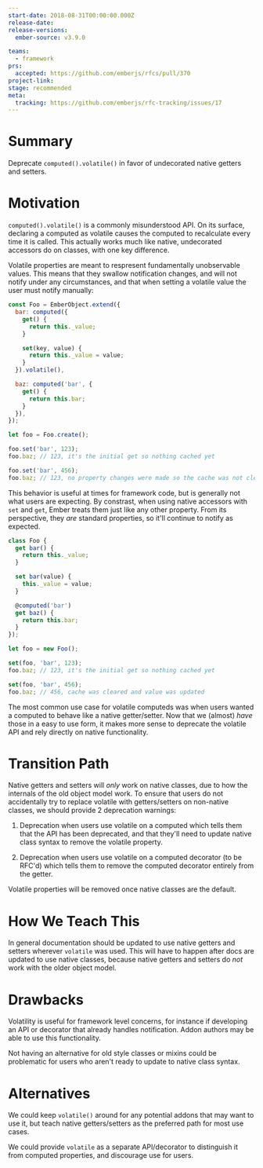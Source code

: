 ```yaml
---
start-date: 2018-08-31T00:00:00.000Z
release-date:
release-versions: 
  ember-source: v3.9.0

teams: 
  - framework
prs:
  accepted: https://github.com/emberjs/rfcs/pull/370
project-link: 
stage: recommended
meta:
  tracking: https://github.com/emberjs/rfc-tracking/issues/17
---
```


# Summary

Deprecate `computed().volatile()` in favor of undecorated native getters and
setters.

# Motivation

`computed().volatile()` is a commonly misunderstood API. On its surface,
declaring a computed as volatile causes the computed to recalculate every time
it is called. This actually works much like native, undecorated accessors do on
classes, with one key difference.

Volatile properties are meant to respresent fundamentally unobservable values.
This means that they swallow notification changes, and will not notify under any
circumstances, and that when setting a volatile value the user must notify
manually:

```js
const Foo = EmberObject.extend({
  bar: computed({
    get() {
      return this._value;
    }

    set(key, value) {
      return this._value = value;
    }
  }).volatile(),

  baz: computed('bar', {
    get() {
      return this.bar;
    }
  }),
});

let foo = Foo.create();

foo.set('bar', 123);
foo.baz; // 123, it's the initial get so nothing cached yet

foo.set('bar', 456);
foo.baz; // 123, no property changes were made so the cache was not cleared
```

This behavior is useful at times for framework code, but is generally not what
users are expecting. By constrast, when using native accessors with `set` and
`get`, Ember treats them just like any other property. From its perspective,
they _are_ standard properties, so it'll continue to notify as expected.

```js
class Foo {
  get bar() {
    return this._value;
  }

  set bar(value) {
    this._value = value;
  }

  @computed('bar')
  get baz() {
    return this.bar;
  }
});

let foo = new Foo();

set(foo, 'bar', 123);
foo.baz; // 123, it's the initial get so nothing cached yet

set(foo, 'bar', 456);
foo.baz; // 456, cache was cleared and value was updated
```

The most common use case for volatile computeds was when users wanted a computed
to behave like a native getter/setter. Now that we (almost) _have_ those in a
easy to use form, it makes more sense to deprecate the volatile API and rely
directly on native functionality.

# Transition Path

Native getters and setters will _only_ work on native classes, due to how the
internals of the old object model work. To ensure that users do not accidentally
try to replace volatile with getters/setters on non-native classes, we should
provide 2 deprecation warnings:

1. Deprecation when users use volatile on a computed which tells them that the
  API has been deprecated, and that they'll need to update native class syntax
  to remove the volatile property.

2. Deprecation when users use volatile on a computed decorator (to be RFC'd)
  which tells them to remove the computed decorator entirely from the getter.

Volatile properties will be removed once native classes are the default.

# How We Teach This

In general documentation should be updated to use native getters and setters
wherever `volatile` was used. This will have to happen after docs are updated to
use native classes, because native getters and setters do _not_ work with the
older object model.

# Drawbacks

Volatility is useful for framework level concerns, for instance if developing an
API or decorator that already handles notification. Addon authors may be able to
use this functionality.

Not having an alternative for old style classes or mixins could be problematic
for users who aren't ready to update to native class syntax.

# Alternatives

We could keep `volatile()` around for any potential addons that may want to use
it, but teach native getters/setters as the preferred path for most use cases.

We could provide `volatile` as a separate API/decorator to distinguish it from
computed properties, and discourage use for users.
